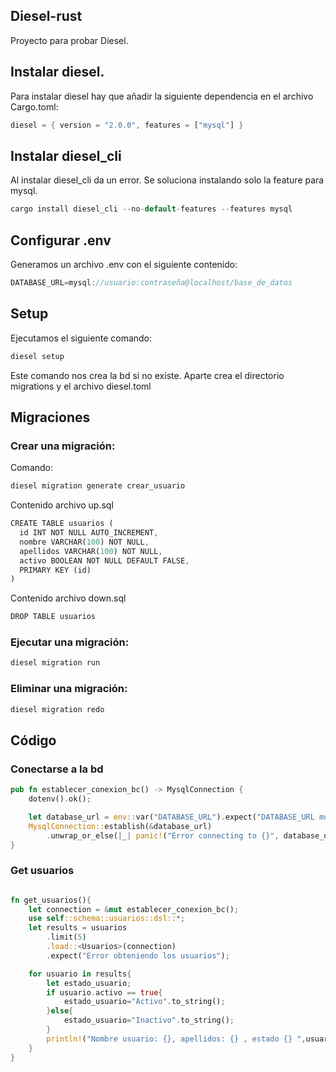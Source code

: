 ## Diesel-rust
Proyecto para probar Diesel.
## Instalar diesel.

Para instalar diesel hay que añadir la siguiente dependencia en el archivo Cargo.toml:
```rust
diesel = { version = "2.0.0", features = ["mysql"] }
```

## Instalar diesel_cli

Al instalar diesel_cli da un error. Se soluciona instalando solo la feature para mysql.
```rust
cargo install diesel_cli --no-default-features --features mysql
```
## Configurar .env
Generamos un archivo .env con el siguiente contenido:
```rust
DATABASE_URL=mysql://usuario:contraseña@localhost/base_de_datos
```
## Setup
Ejecutamos el siguiente comando:

```rust
diesel setup
```

Este comando nos crea la bd si no existe. Aparte crea el directorio migrations y el archivo diesel.toml

## Migraciones

### Crear una migración:

Comando:

```rust
diesel migration generate crear_usuario
```

Contenido archivo up.sql

```rust
CREATE TABLE usuarios (
  id INT NOT NULL AUTO_INCREMENT,
  nombre VARCHAR(100) NOT NULL,
  apellidos VARCHAR(100) NOT NULL,
  activo BOOLEAN NOT NULL DEFAULT FALSE,
  PRIMARY KEY (id)
)
```
Contenido archivo down.sql

```rust
DROP TABLE usuarios
```

### Ejecutar una migración:

```rust
diesel migration run
```

### Eliminar una migración:

```rust
diesel migration redo
```
## Código

### Conectarse a la bd
```rust
pub fn establecer_conexion_bc() -> MysqlConnection {
    dotenv().ok();

    let database_url = env::var("DATABASE_URL").expect("DATABASE_URL must be set");
    MysqlConnection::establish(&database_url)
        .unwrap_or_else(|_| panic!("Error connecting to {}", database_url))
}
```

### Get usuarios
```rust

fn get_usuarios(){
    let connection = &mut establecer_conexion_bc();
    use self::schema::usuarios::dsl::*;
    let results = usuarios       
        .limit(5)
        .load::<Usuarios>(connection)
        .expect("Error obteniendo los usuarios");

    for usuario in results{
        let estado_usuario;
        if usuario.activo == true{
            estado_usuario="Activo".to_string();
        }else{
            estado_usuario="Inactivo".to_string();
        }
        println!("Nombre usuario: {}, apellidos: {} , estado {} ",usuario.nombre,usuario.apellidos,estado_usuario);
    }
}
```

